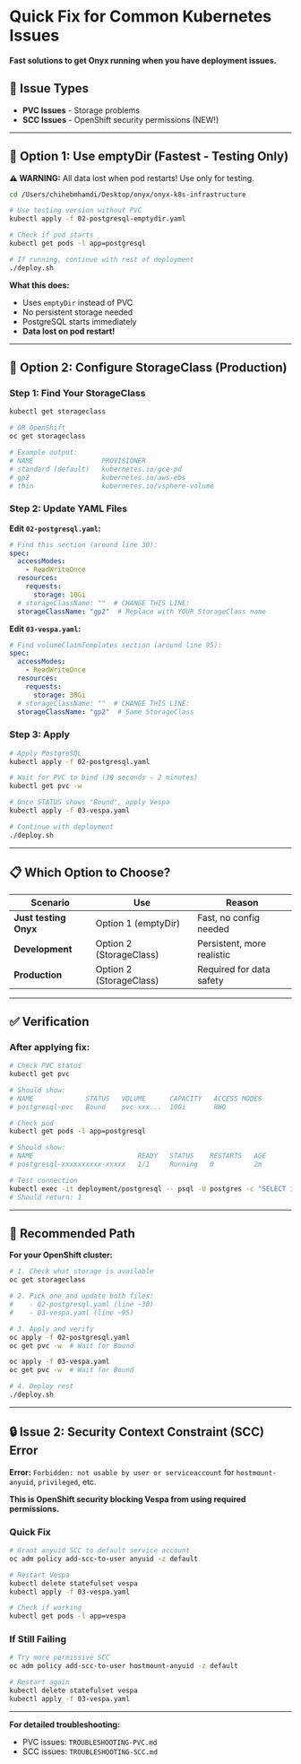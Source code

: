 # Quick Fix for Common Kubernetes Issues

**Fast solutions to get Onyx running when you have deployment issues.**

## 🐛 Issue Types

- **PVC Issues** - Storage problems
- **SCC Issues** - OpenShift security permissions (NEW!)

---

## 🚀 Option 1: Use emptyDir (Fastest - Testing Only)

**⚠️ WARNING:** All data lost when pod restarts! Use only for testing.

```bash
cd /Users/chihebmhamdi/Desktop/onyx/onyx-k8s-infrastructure

# Use testing version without PVC
kubectl apply -f 02-postgresql-emptydir.yaml

# Check if pod starts
kubectl get pods -l app=postgresql

# If running, continue with rest of deployment
./deploy.sh
```

**What this does:**
- Uses `emptyDir` instead of PVC
- No persistent storage needed
- PostgreSQL starts immediately
- **Data lost on pod restart!**

---

## 🔧 Option 2: Configure StorageClass (Production)

### Step 1: Find Your StorageClass

```bash
kubectl get storageclass

# OR OpenShift
oc get storageclass

# Example output:
# NAME                 PROVISIONER
# standard (default)   kubernetes.io/gce-pd
# gp2                  kubernetes.io/aws-ebs
# thin                 kubernetes.io/vsphere-volume
```

### Step 2: Update YAML Files

**Edit `02-postgresql.yaml`:**

```yaml
# Find this section (around line 30):
spec:
  accessModes:
    - ReadWriteOnce
  resources:
    requests:
      storage: 10Gi
  # storageClassName: ""  # CHANGE THIS LINE:
  storageClassName: "gp2"  # Replace with YOUR StorageClass name
```

**Edit `03-vespa.yaml`:**

```yaml
# Find volumeClaimTemplates section (around line 95):
spec:
  accessModes:
    - ReadWriteOnce
  resources:
    requests:
      storage: 30Gi
  # storageClassName: ""  # CHANGE THIS LINE:
  storageClassName: "gp2"  # Same StorageClass
```

### Step 3: Apply

```bash
# Apply PostgreSQL
kubectl apply -f 02-postgresql.yaml

# Wait for PVC to bind (30 seconds - 2 minutes)
kubectl get pvc -w

# Once STATUS shows "Bound", apply Vespa
kubectl apply -f 03-vespa.yaml

# Continue with deployment
./deploy.sh
```

---

## 📋 Which Option to Choose?

| Scenario | Use | Reason |
|----------|-----|--------|
| **Just testing Onyx** | Option 1 (emptyDir) | Fast, no config needed |
| **Development** | Option 2 (StorageClass) | Persistent, more realistic |
| **Production** | Option 2 (StorageClass) | Required for data safety |

---

## ✅ Verification

### After applying fix:

```bash
# Check PVC status
kubectl get pvc

# Should show:
# NAME             STATUS   VOLUME      CAPACITY   ACCESS MODES
# postgresql-pvc   Bound    pvc-xxx...  10Gi       RWO

# Check pod
kubectl get pods -l app=postgresql

# Should show:
# NAME                          READY   STATUS    RESTARTS   AGE
# postgresql-xxxxxxxxxx-xxxxx   1/1     Running   0          2m

# Test connection
kubectl exec -it deployment/postgresql -- psql -U postgres -c "SELECT 1"
# Should return: 1
```

---

## 🎯 Recommended Path

**For your OpenShift cluster:**

```bash
# 1. Check what storage is available
oc get storageclass

# 2. Pick one and update both files:
#    - 02-postgresql.yaml (line ~30)
#    - 03-vespa.yaml (line ~95)

# 3. Apply and verify
oc apply -f 02-postgresql.yaml
oc get pvc -w  # Wait for Bound

oc apply -f 03-vespa.yaml
oc get pvc -w  # Wait for Bound

# 4. Deploy rest
./deploy.sh
```

---

## 🔒 Issue 2: Security Context Constraint (SCC) Error

**Error:** `Forbidden: not usable by user or serviceaccount` for `hostmount-anyuid`, `privileged`, etc.

**This is OpenShift security blocking Vespa from using required permissions.**

### Quick Fix

```bash
# Grant anyuid SCC to default service account
oc adm policy add-scc-to-user anyuid -z default

# Restart Vespa
kubectl delete statefulset vespa
kubectl apply -f 03-vespa.yaml

# Check if working
kubectl get pods -l app=vespa
```

### If Still Failing

```bash
# Try more permissive SCC
oc adm policy add-scc-to-user hostmount-anyuid -z default

# Restart again
kubectl delete statefulset vespa
kubectl apply -f 03-vespa.yaml
```

---

**For detailed troubleshooting:**
- PVC issues: `TROUBLESHOOTING-PVC.md`
- SCC issues: `TROUBLESHOOTING-SCC.md`

